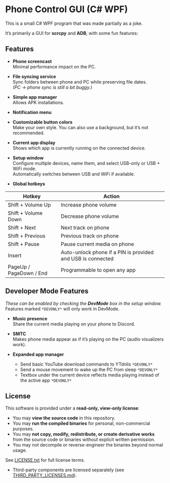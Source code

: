 # Phone Control GUI (C# WPF)

This is a small C# WPF program that was made partially as a joke.

It’s primarily a GUI for **scrcpy** and **ADB**, with some fun features:

## Features

- **Phone screencast**  
  Minimal performance impact on the PC.

- **File syncing service**  
  Sync folders between phone and PC while preserving file dates.  
  *(PC → phone sync is still a bit buggy.)*

- **Simple app manager**  
  Allows APK installations.

- **Notification menu**

- **Customizable button colors**  
  Make your own style. You can also use a background, but it’s not recommended.

- **Current app display**  
  Shows which app is currently running on the connected device.

- **Setup window**  
  Configure multiple devices, name them, and select USB-only or USB + WiFi mode.  
  Automatically switches between USB and WiFi if available.

- **Global hotkeys**

| Hotkey                   | Action |
|---------------------------|--------|
| Shift + Volume Up         | Increase phone volume |
| Shift + Volume Down       | Decrease phone volume |
| Shift + Next              | Next track on phone |
| Shift + Previous          | Previous track on phone |
| Shift + Pause             | Pause current media on phone |
| Insert                    | Auto-unlock phone if a PIN is provided and USB is connected |
| PageUp / PageDown / End   | Programmable to open any app |

## Developer Mode Features

*These can be enabled by checking the **DevMode** box in the setup window.*  
Features marked `*DEVONLY*` will only work in DevMode.

- **Music presence**  
  Share the current media playing on your phone to Discord.

- **SMTC**  
  Makes phone media appear as if it’s playing on the PC (audio visualizers work).

- **Expanded app manager**  
  - Send basic YouTube download commands to YTdnlis `*DEVONLY*`  
  - Send a mouse movement to wake up the PC from sleep `*DEVONLY*`  
  - Textbox under the current device reflects media playing instead of the active app `*DEVONLY*`

## License

This software is provided under a **read-only, view-only license**:

- You may **view the source code** in this repository.  
- You may **run the compiled binaries** for personal, non-commercial purposes.  
- You may **not copy, modify, redistribute, or create derivative works** from the source code or binaries without explicit written permission.  
- You may not decompile or reverse-engineer the binaries beyond normal usage.  

See [LICENSE.txt](LICENSE.txt) for full license terms.
- Third-party components are licensed separately (see [THIRD_PARTY_LICENSES.md](THIRD_PARTY_LICENSES.md)).
